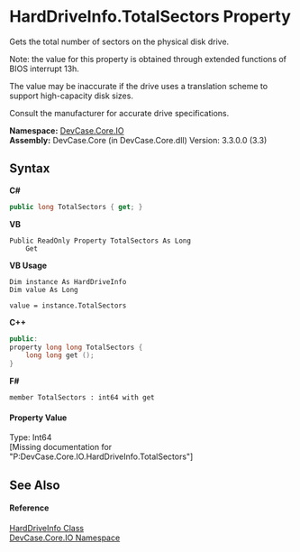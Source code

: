 # HardDriveInfo.TotalSectors Property 
 

Gets the total number of sectors on the physical disk drive. 

 Note: the value for this property is obtained through extended functions of BIOS interrupt 13h. 

 The value may be inaccurate if the drive uses a translation scheme to support high-capacity disk sizes. 

 Consult the manufacturer for accurate drive specifications.

**Namespace:**&nbsp;<a href="N_DevCase_Core_IO">DevCase.Core.IO</a><br />**Assembly:**&nbsp;DevCase.Core (in DevCase.Core.dll) Version: 3.3.0.0 (3.3)

## Syntax

**C#**<br />
``` C#
public long TotalSectors { get; }
```

**VB**<br />
``` VB
Public ReadOnly Property TotalSectors As Long
	Get
```

**VB Usage**<br />
``` VB Usage
Dim instance As HardDriveInfo
Dim value As Long

value = instance.TotalSectors

```

**C++**<br />
``` C++
public:
property long long TotalSectors {
	long long get ();
}
```

**F#**<br />
``` F#
member TotalSectors : int64 with get

```


#### Property Value
Type: Int64<br />\[Missing <value> documentation for "P:DevCase.Core.IO.HardDriveInfo.TotalSectors"\]

## See Also


#### Reference
<a href="T_DevCase_Core_IO_HardDriveInfo">HardDriveInfo Class</a><br /><a href="N_DevCase_Core_IO">DevCase.Core.IO Namespace</a><br />